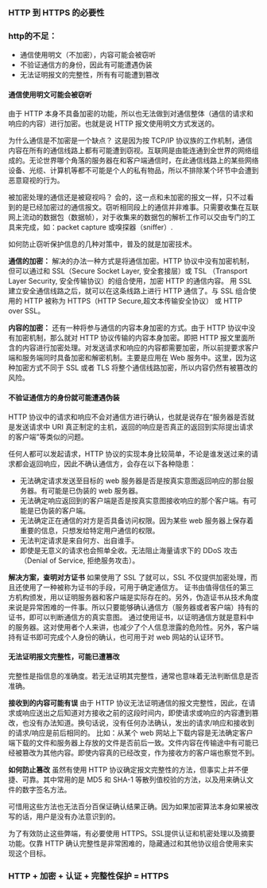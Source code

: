 ### HTTP 到 HTTPS 的必要性

### http的不足：
- 通信使用明文（不加密），内容可能会被窃听
- 不验证通信方的身份，因此有可能遭遇伪装
- 无法证明报文的完整性，所有有可能遭到篡改


#### **通信使用明文可能会被窃听**
由于 HTTP 本身不具备加密的功能，所以也无法做到对通信整体（通信的请求和响应的内容）进行加密。也就是说 HTTP 报文使用明文方式发送的。

为什么通信是不加密是一个缺点？
这是因为按 TCP/IP 协议族的工作机制，通信内容在所有的通信线路上都有可能遭到窃视。互联网是由能连通到全世界的网络组成的。无论世界哪个角落的服务器在和客户端通信时，在此通信线路上的某些网络设备、光缆、计算机等都不可能是个人的私有物品，所以不排除某个环节中会遭到恶意窥视的行为。

被加密处理的通信还是被窥视吗？
会的，这一点和未加密的报文一样，只不过看到的是已经加密过的通信报文。窃听相同段上的通信并非难事。只需要收集在互联网上流动的数据包（数据帧），对于收集来的数据包的解析工作可以交由专门的工具来完成，如：packet capture 或嗅探器（sniffer）.


如何防止窃听保护信息的几种对策中，普及的就是加密技术。

**通信的加密：**
解决的办法一种方式是将通信加密。HTTP 协议中没有加密机制，但可以通过和 SSL（Secure Socket Layer, 安全套接层）或 TSL （Transport Layer Security, 安全传输协议）的组合使用，加密 HTTP 的通信内容。
用 SSL 建立安全通信线路之后，就可以在这条线路上进行 HTTP 通信了。与 SSL 组合使用的 HTTP 被称为 HTTPS（HTTP Secure,超文本传输安全协议） 或 HTTP over SSL。


**内容的加密：**
还有一种将参与通信的内容本身加密的方式。由于 HTTP 协议中没有加密机制，那么就对 HTTP 协议传输的内容本身加密。即把 HTTP 报文里面所含的内容进行加密处理。对发送请求和响应的内容都需要加密，所以前提要求客户端和服务端同时具备加密和解密机制。主要是应用在 Web 服务中。这里，因为这种加密方式不同于 SSL 或者 TLS 将整个通信线路加密，所以内容仍然有被篡改的风险。


#### 不验证通信方的身份就可能遭遇伪装
HTTP 协议中的请求和响应不会对通信方进行确认，也就是说存在“服务器是否就是发送请求中 URI 真正制定的主机，返回的响应是否真正的返回到实际提出请求的客户端”等类似的问题。

任何人都可以发起请求，HTTP 协议的实现本身比较简单，不论是谁发送过来的请求都会返回响应，因此不确认通信方，会存在以下各种隐患：
- 无法确定请求发送至目标的 web 服务器是否是按真实意图返回响应的那台服务器。有可能是已伪装的 web 服务器。
- 无法确定响应返回到的客户端是否是按真实意图接收响应的那个客户端。有可能是已伪装的客户端。
- 无法确定正在通信的对方是否具备访问权限。因为某些 web 服务器上保存着重要的信息，只想发给特定用户通信的权限。
- 无法判定请求是来自何方、出自谁手。
- 即使是无意义的请求也会照单全收。无法阻止海量请求下的 DDoS 攻击（Denial of Service, 拒绝服务攻击）。

**解决方案，查明对方证书**
如果使用了 SSL 了就可以，SSL 不仅提供加密处理，而且还使用了一种被称为证书的手段，可用于确定通信方。
证书由值得信任的第三方机构颁发，用以证明服务器和客户端是实际存在的。另外，伪造证书从技术角度来说是异常困难的一件事。所以只要能够确认通信方（服务器或者客户端）持有的证书，即可以判断通信方的真实意图。
通过使用证书，以证明通信方就是意料中的服务器。这对使用者个人来讲，也减少了个人信息泄露的危险性。另外，客户端持有证书即可完成个人身份的确认，也可用于对 web 网站的认证环节。


#### 无法证明报文完整性，可能已遭篡改
完整性是指信息的准确度。若无法证明其完整性，通常也意味着无法判断信息是否准确。

**接收到的内容可能有误**
由于 HTTP 协议无法证明通信的报文完整性，因此，在请求或响应送出之后知道对方接收之前的这段时间内，即使请求或响应的内容遭到篡改，也没有办法知道。换句话说，没有任何办法确认，发出的请求/响应和接收到的请求/响应是前后相同的。
比如：从某个 web 网站上下载内容是无法确定客户端下载的文件和服务器上存放的文件是否前后一致。文件内容在传输途中有可能已经被篡改为其他内容。即使内容真的已经改变，作为接收方的客户端也察觉不到。

**如何防止篡改**
虽然有使用 HTTP 协议确定报文完整性的方法，但事实上并不便捷、可靠。其中常用的是 MD5 和 SHA-1 等散列值校验的方法，以及用来确认文件的数字签名方法。

可惜用这些方法也无法百分百保证确认结果正确。因为如果加密算法本身如果被改写的话，用户是没有办法意识到的。

为了有效防止这些弊端，有必要使用 HTTPS。SSL提供认证和机密处理以及摘要功能。仅靠 HTTP 确认完整性是非常困难的，隐藏通过和其他协议组合使用来实现这个目标。

### HTTP + 加密 + 认证 + 完整性保护 = HTTPS
















